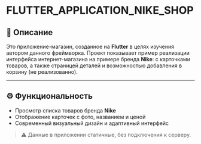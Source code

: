 # FLUTTER_APPLICATION_NIKE_SHOP

## 🧩 Описание
Это приложение-магазин, созданное на **Flutter** в целях изучения автором данного фреймворка. 
Проект показывает пример реализации интерфейса интернет-магазина на примере бренда **Nike**: с карточками товаров, а также страницей деталей и возможностью добавления в корзину (не реализованно).

---

## ⚙️ Функциональность

- Просмотр списка товаров бренда **Nike**
- Отображение карточек с фото, названием и ценой
- Современный визуальный дизайн и адаптивный интерфейс

> ⚠️ Данные в приложении статичные, без подключения к серверу.
